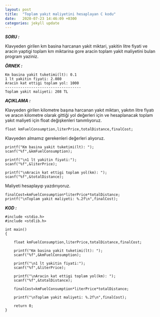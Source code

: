 ```yaml
---
layout: post
title:  "Toplam yakıt maliyetini hesaplayan C kodu"
date:   2020-07-23 14:46:09 +0300
categories: jekyll update
---
```


***SORU :***

Klavyeden girilen km basina harcanan yakit miktari, yakitin litre fiyati ve aracin yaptigi toplam km miktarina gore aracin toplam yakit maliyetini bulan program yaziniz.

***ÖRNEK :***    
    
    Km basina yakit tuketimi(lt): 0.1
    1 lt yakitin fiyati: 2.080
    Aracin kat ettigi toplam yol: 1000
    -----------------------------------
    Toplam yakit maliyeti: 208 TL
    
***AÇIKLAMA :***

Klavyeden girilen kilometre başına harcanan yakıt miktarı, yakıtın litre fiyatı ve aracın kilometre olarak gittiği yol değerleri için ve hesaplanacak toplam yakıt maliyeti için float değişkenleri tanımlıyoruz.

    float kmFuelConsumption,literPrice,totalDistance,finalCost;

Klavyeden almamız gerekenleri değerleri alıyoruz.

    printf("Km basina yakit tuketimi(lt): ");
    scanf("%f",&kmFuelConsumption);

    printf("\n1 lt yakitin fiyati:");
    scanf("%f",&literPrice);

    printf("\nAracin kat ettigi toplam yol(km): ");
    scanf("%f",&totalDistance);

Maliyeti hesaplayıp yazdırıyoruz.

    finalCost=kmFuelConsumption*literPrice*totalDistance;
    printf("\nToplam yakit maliyeti: %.2f\n",finalCost);

***KOD :***

    #include <stdio.h>
    #include <stdlib.h>

    int main()
    {

        float kmFuelConsumption,literPrice,totalDistance,finalCost;

        printf("Km basina yakit tuketimi(lt): ");
        scanf("%f",&kmFuelConsumption);

        printf("\n1 lt yakitin fiyati:");
        scanf("%f",&literPrice);

        printf("\nAracin kat ettigi toplam yol(km): ");
        scanf("%f",&totalDistance);

        finalCost=kmFuelConsumption*literPrice*totalDistance;

        printf("\nToplam yakit maliyeti: %.2f\n",finalCost);

        return 0;
    }
